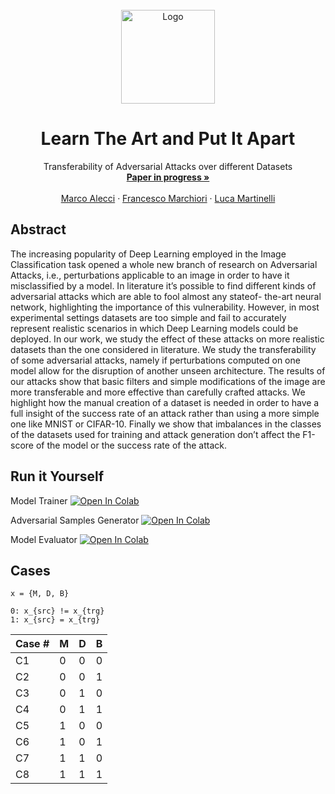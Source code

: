 <!-- PROJECT LOGO -->
<br />
<div align="center">
  <a href="https://github.com/luca-martinelli-09/orco-gan">
    <img src="https://i.postimg.cc/P5m5r2sX/cat-no-bg.png" alt="Logo" width="150" height="150">
  </a>

  <h1 align="center">Learn The Art and Put It Apart</h1>

  <p align="center">
    Transferability of Adversarial Attacks over different Datasets
    <br />
    <a href=""><strong>Paper in progress »</strong></a>
    <br />
    <br />
    <a href="https://github.com/MarcoAlecci">Marco Alecci</a>
    ·
    <a href="https://github.com/FrancescoMarchiori">Francesco Marchiori</a>
    ·
    <a href="https://github.com/luca-martinelli-09">Luca Martinelli</a>
  </p>
</div>

## Abstract

The increasing popularity of Deep Learning employed in the Image Classification task opened a whole new branch of research on Adversarial Attacks, i.e., perturbations applicable to an image in order to have it misclassified by a model. In literature it’s possible to find different kinds of adversarial attacks which are able to fool almost any stateof- the-art neural network, highlighting the importance of this vulnerability. However, in most experimental settings datasets are too simple and fail to accurately represent realistic scenarios in which Deep Learning models could be deployed. In our work, we study the effect of these attacks on more realistic datasets than the one considered in literature. We study the transferability of some adversarial attacks, namely if perturbations computed on one model allow for the disruption of another unseen architecture. The results of our attacks show that basic filters and simple modifications of the image are more transferable and more effective than carefully crafted attacks. We highlight how the manual creation of a dataset is needed in order to have a full insight of the success rate of an attack rather than using a more simple one like MNIST or CIFAR-10. Finally we show that imbalances in the classes of the datasets used for training and attack generation don’t affect the F1-score of the model or the success rate of the attack.

## Run it Yourself

Model Trainer [![Open In Colab](https://colab.research.google.com/assets/colab-badge.svg)](https://colab.research.google.com/github/luca-martinelli-09/orco-gan/blob/main/modelTrainer.ipynb)

Adversarial Samples Generator [![Open In Colab](https://colab.research.google.com/assets/colab-badge.svg)](https://colab.research.google.com/github/luca-martinelli-09/orco-gan/blob/main/adversarialSamplesGenerator.ipynb)

Model Evaluator [![Open In Colab](https://colab.research.google.com/assets/colab-badge.svg)](https://colab.research.google.com/github/luca-martinelli-09/orco-gan/blob/main/modelEvaluator.ipynb)

## Cases
```
x = {M, D, B}

0: x_{src} != x_{trg}
1: x_{src} = x_{trg}
```

| Case # | M | D | B |
|--------|---|---|---|
| C1     | 0 | 0 | 0 |
| C2     | 0 | 0 | 1 |
| C3     | 0 | 1 | 0 |
| C4     | 0 | 1 | 1 |
| C5     | 1 | 0 | 0 |
| C6     | 1 | 0 | 1 |
| C7     | 1 | 1 | 0 |
| C8     | 1 | 1 | 1 |